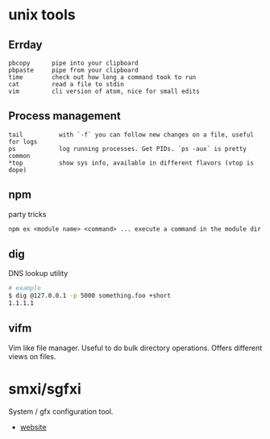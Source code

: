 # unix tools

## Errday
```
pbcopy      pipe into your clipboard
pbpaste     pipe from your clipboard
time        check out how long a command took to run
cat         read a file to stdin
vim         cli version of atom, nice for small edits
```

## Process management
```
tail          with `-f` you can follow new changes on a file, useful for logs
ps            log running processes. Get PIDs. `ps -aux` is pretty common
*top          show sys info, available in different flavors (vtop is dope)
```

## npm
party tricks
```txt
npm ex <module name> <command> ... execute a command in the module dir
```

## dig
DNS lookup utility
```sh
# example
$ dig @127.0.0.1 -p 5000 something.foo +short
1.1.1.1
```

## vifm
Vim like file manager. Useful to do bulk directory operations. Offers different
views on files.

# smxi/sgfxi
System / gfx configuration tool.

- [website](http://smxi.org/)
